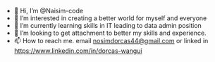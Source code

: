 - 👋 Hi, I’m @Naisim-code
- 👀 I’m interested in creating a better world for myself and everyone
- 🌱 I’m currently learning skills in IT leading to data admin position
- 💞️ I’m looking to get attachment to better my skills and experience.
- 📫 How to reach me. email nosimdorcas44@gmail.com or linked in https://www.linkedin.com/in/dorcas-wangui 

<!---
Naisim-code/Naisim-code is a ✨ special ✨ repository because its `README.md` (this file) appears on your GitHub profile.
You can click the Preview link to take a look at your changes.
--->
